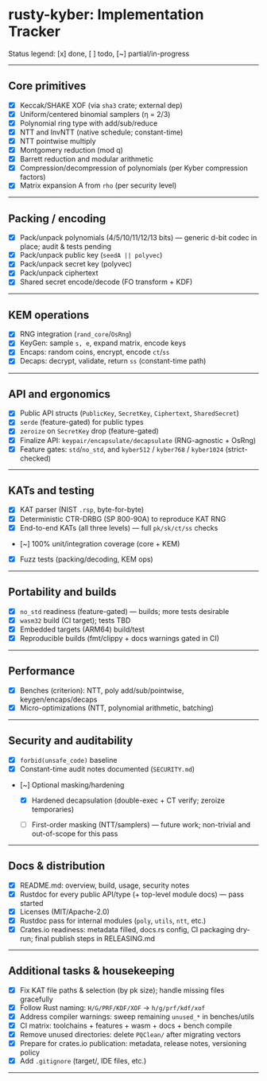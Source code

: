 # rusty-kyber: Implementation Tracker

Status legend: [x] done, [ ] todo, [~] partial/in-progress

---

## Core primitives
- [x] Keccak/SHAKE XOF (via `sha3` crate; external dep)
- [x] Uniform/centered binomial samplers (η = 2/3)
- [x] Polynomial ring type with add/sub/reduce
- [x] NTT and InvNTT (native schedule; constant-time)
- [x] NTT pointwise multiply
- [x] Montgomery reduction (mod q)
- [x] Barrett reduction and modular arithmetic
- [x] Compression/decompression of polynomials (per Kyber compression factors)
- [x] Matrix expansion A from `rho` (per security level)

---

## Packing / encoding
- [x] Pack/unpack polynomials (4/5/10/11/12/13 bits) — generic d-bit codec in place; audit & tests pending
- [x] Pack/unpack public key (`seedA || polyvec`)
- [x] Pack/unpack secret key (polyvec)
- [x] Pack/unpack ciphertext
- [x] Shared secret encode/decode (FO transform + KDF)

---

## KEM operations
- [x] RNG integration (`rand_core`/`OsRng`)
- [x] KeyGen: sample `s, e`, expand matrix, encode keys
- [x] Encaps: random coins, encrypt, encode `ct`/`ss`
- [x] Decaps: decrypt, validate, return `ss` (constant-time path)

---

## API and ergonomics
- [x] Public API structs (`PublicKey`, `SecretKey`, `Ciphertext`, `SharedSecret`)
- [x] `serde` (feature-gated) for public types
- [x] `zeroize` on `SecretKey` drop (feature-gated)
- [x] Finalize API: `keypair/encapsulate/decapsulate` (RNG-agnostic + OsRng)
- [x] Feature gates: `std`/`no_std`, and `kyber512` / `kyber768` / `kyber1024` (strict-checked)

---

## KATs and testing
- [x] KAT parser (NIST `.rsp`, byte-for-byte)
- [x] Deterministic CTR-DRBG (SP 800-90A) to reproduce KAT RNG
- [x] End-to-end KATs (all three levels) — full `pk/sk/ct/ss` checks
- [~] 100% unit/integration coverage (core + KEM)
- [x] Fuzz tests (packing/decoding, KEM ops)

---

## Portability and builds
- [x] `no_std` readiness (feature-gated) — builds; more tests desirable
- [x] `wasm32` build (CI target); tests TBD
- [x] Embedded targets (ARM64) build/test
- [x] Reproducible builds (fmt/clippy + docs warnings gated in CI)

---

## Performance
- [x] Benches (criterion): NTT, poly add/sub/pointwise, keygen/encaps/decaps
- [x] Micro-optimizations (NTT, polynomial arithmetic, batching)

---

## Security and auditability
- [x] `forbid(unsafe_code)` baseline
- [x] Constant-time audit notes documented (`SECURITY.md`)
- [~] Optional masking/hardening
  - [x] Hardened decapsulation (double-exec + CT verify; zeroize temporaries)
  - [ ] First-order masking (NTT/samplers) — future work; non-trivial and out-of-scope for this pass


---

## Docs & distribution
- [x] README.md: overview, build, usage, security notes
- [x] Rustdoc for every public API/type (+ top-level module docs) — pass started
- [x] Licenses (MIT/Apache-2.0)
- [x] Rustdoc pass for internal modules (`poly`, `utils`, `ntt`, etc.)
- [x] Crates.io readiness: metadata filled, docs.rs config, CI packaging dry-run; final publish steps in RELEASING.md

---

## Additional tasks & housekeeping
- [x] Fix KAT file paths & selection (by pk size); handle missing files gracefully
- [x] Follow Rust naming: `H/G/PRF/KDF/XOF` → `h/g/prf/kdf/xof`
- [x] Address compiler warnings: sweep remaining `unused_*` in benches/utils
- [x] CI matrix: toolchains + features + wasm + docs + bench compile
- [x] Remove unused directories: delete `PQClean/` after migrating vectors
- [x] Prepare for crates.io publication: metadata, release notes, versioning policy
- [x] Add `.gitignore` (target/, IDE files, etc.)

---
